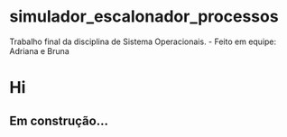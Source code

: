 # simulador_escalonador_processos
Trabalho final da disciplina de Sistema Operacionais. - Feito em equipe: Adriana e Bruna

<h1> Hi</h1>
<h2> Em construção...</h2>
